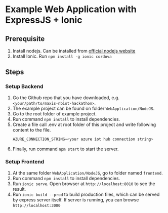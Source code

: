# Example Web Application with ExpressJS + Ionic

## Prerequisite
1. Install nodejs. Can be installed from [official nodejs website](https://nodejs.org/en/)
2. Install Ionic. Run `npm install -g ionic cordova`

## Steps

### Setup Backend
1. Go the Github repo that you have downloaded, e.g. `<your/path/to/maxis-nbiot-hackathon>`.
1. The example project can be found on folder `WebApplication/NodeJS`.
2. Go to the root folder of example project.
3. Run command `npm install` to install dependencies.
4. Create a file call .env at root folder of this project and write following content to the file.
    ```c
    AZURE_CONNECTION_STRING=<your azure iot hub connection string>
    ```
5. Finally, run command `npm start` to start the server.

### Setup Frontend
1. At the same folder `WebApplication/NodeJS`, go to folder named `frontend`.
2. Run command `npm install` to install dependencies.
3. Run `ionic serve`. Open browser at `http://localhost:8010` to see the result.
4. Run `ionic build --prod` to build production files, which can be served by express server itself. If server is running, you can browse `http://localhost:3000`
